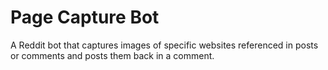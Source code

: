 Page Capture Bot
================

A Reddit bot that captures images of specific websites referenced in posts or comments and posts them back in a comment.
